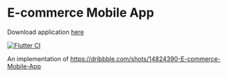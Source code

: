 # E-commerce Mobile App

Download application [here](https://github.com/Mastersam07/ecommerce/raw/master/apk/app-release.apk)

[![Flutter CI](https://github.com/Mastersam07/ecommerce/actions/workflows/ci.yaml/badge.svg)](https://github.com/Mastersam07/ecommerce/actions/workflows/ci.yaml)

An implementation of https://dribbble.com/shots/14824390-E-commerce-Mobile-App